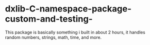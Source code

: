 # dxlib-C-namespace-package-custom-and-testing-
This package is basically something i built in about 2 hours, it handles random numbers, strings, math, time, and more.
